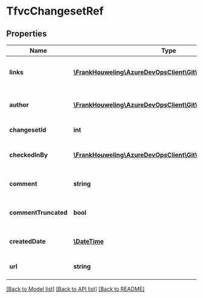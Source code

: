 # TfvcChangesetRef

## Properties
Name | Type | Description | Notes
------------ | ------------- | ------------- | -------------
**links** | [**\FrankHouweling\AzureDevOpsClient\Git\Model\ReferenceLinks**](ReferenceLinks.md) | A collection of REST reference links. | [optional] 
**author** | [**\FrankHouweling\AzureDevOpsClient\Git\Model\IdentityRef**](IdentityRef.md) | Alias or display name of user. | [optional] 
**changesetId** | **int** | Changeset Id. | [optional] 
**checkedInBy** | [**\FrankHouweling\AzureDevOpsClient\Git\Model\IdentityRef**](IdentityRef.md) | Alias or display name of user. | [optional] 
**comment** | **string** | Comment for the changeset. | [optional] 
**commentTruncated** | **bool** | Was the Comment result truncated? | [optional] 
**createdDate** | [**\DateTime**](\DateTime.md) | Creation date of the changeset. | [optional] 
**url** | **string** | URL to retrieve the item. | [optional] 

[[Back to Model list]](../README.md#documentation-for-models) [[Back to API list]](../README.md#documentation-for-api-endpoints) [[Back to README]](../README.md)


